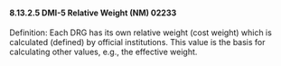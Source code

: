 #### 8.13.2.5 DMI-5 Relative Weight (NM) 02233

Definition: Each DRG has its own relative weight (cost weight) which is calculated (defined) by official institutions. This value is the basis for calculating other values, e.g., the effective weight.
